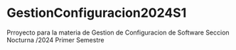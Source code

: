 # GestionConfiguracion2024S1
Prroyecto para la materia de Gestion de Configuracion de Software Seccion Nocturna /2024 Primer Semestre
